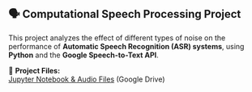 ## 🗣️ Computational Speech Processing Project  

This project analyzes the effect of different types of noise on the performance of **Automatic Speech Recognition (ASR) systems**, using **Python** and the **Google Speech-to-Text API**.  

🔗 **Project Files:**  
[Jupyter Notebook & Audio Files](https://drive.google.com/drive/folders/1Lw4qd6mQUeC3gQUeXGtjeE6TbdXwo_6D?usp=drive_link) (Google Drive)  
